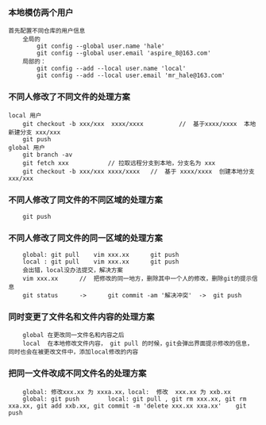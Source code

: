 ### 本地模仿两个用户
	首先配置不同仓库的用户信息
		全局的
			git config --global user.name 'hale'
			git config --global user.email 'aspire_8@163.com'
		局部的：
			git config --add --local user.name 'local'
			git config --add --local user.email 'mr_hale@163.com'

###	不同人修改了不同文件的处理方案
	local 用户
		git checkout -b xxx/xxx	 xxxx/xxxx			//	基于xxxx/xxxx  本地新建分支 xxx/xxx 
		git push 
	global 用户
		git branch -av
		git fetch xxx			// 拉取远程分支到本地，分支名为 xxx
		git checkout -b xxx/xxx xxxx/xxxx	//	基于 xxxx/xxxx  创建本地分支 xxx/xxx

###	不同人修改了同文件的不同区域的处理方案
		git push 

###	不同人修改了同文件的同一区域的处理方案
		global: git pull	vim xxx.xx		git push 
		local : git pull	vim xxx.xx		git push 
		会出错，local没办法提交，解决方案
		vim xxx.xx		//	把修改的同一地方，删除其中一个人的修改，删除git的提示信息
		git status		->		git commit -am '解决冲突'  ->  git push

###	同时变更了文件名和文件内容的处理方案
		global 在更改同一文件名和内容之后
		local  在本地修改文件内容， git pull 的时候，git会弹出界面提示修改的信息，同时也会在被更改文件中，添加local修改的内容

###	把同一文件改成不同文件名的处理方案
		global: 修改xxx.xx 为 xxxa.xx，local:  修改  xxx.xx 为 xxb.xx
		global: git push		local: git pull , git rm xxx.xx, git rm xxa.xx, git add xxb.xx, git commit -m 'delete xxx.xx xxa.xx'	git push
		



